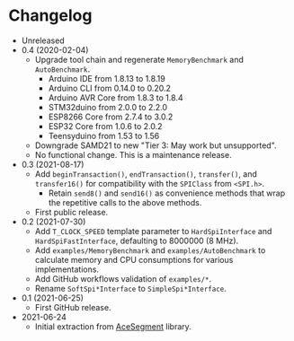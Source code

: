 # Changelog

* Unreleased
* 0.4 (2020-02-04)
    * Upgrade tool chain and regenerate `MemoryBenchmark` and `AutoBenchmark`.
        * Arduino IDE from 1.8.13 to 1.8.19
        * Arduino CLI from 0.14.0 to 0.20.2
        * Arduino AVR Core from 1.8.3 to 1.8.4
        * STM32duino from 2.0.0 to 2.2.0
        * ESP8266 Core from 2.7.4 to 3.0.2
        * ESP32 Core from 1.0.6 to 2.0.2
        * Teensyduino from 1.53 to 1.56
    * Downgrade SAMD21 to new "Tier 3: May work but unsupported".
    * No functional change. This is a maintenance release.
* 0.3 (2021-08-17)
    * Add `beginTransaction()`, `endTransaction()`, `transfer()`,
     and `transfer16()` for compatibility with the `SPIClass` from `<SPI.h>`.
        * Retain `send8()` and `send16()` as convenience methods that wrap
          the repetitive calls to the above methods.
    * First public release.
* 0.2 (2021-07-30)
    * Add `T_CLOCK_SPEED` template parameter to `HardSpiInterface` and
      `HardSpiFastInterface`, defaulting to 8000000 (8 MHz).
    * Add `examples/MemoryBenchmark` and `examples/AutoBenchmark` to
      calculate memory and CPU consumptions for various implementations.
    * Add GitHub workflows validation of `examples/*`.
    * Rename `SoftSpi*Interface` to `SimpleSpi*Interface`.
* 0.1 (2021-06-25)
    * First GitHub release.
* 2021-06-24
    * Initial extraction from
      [AceSegment](https://github.com/bxparks/AceSegment) library.
